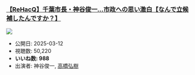 ### [【ReHacQ】千葉市長・神谷俊一…市政への思い激白【なんで立候補したんですか？】](https://www.youtube.com/watch?v=dj7iJefQ4OI)
[![](https://img.youtube.com/vi/dj7iJefQ4OI/sddefault.jpg)](https://www.youtube.com/watch?v=dj7iJefQ4OI)
-   公開日: 2025-03-12
-   視聴数: 50,220
-   **いいね数: 988**
-   出演者: 神谷俊一, [高橋弘樹](/rehacq_fan/people/高橋弘樹 "wikilink")

